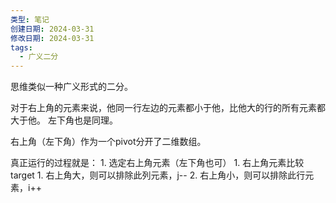 ```yaml
---
类型: 笔记
创建日期: 2024-03-31
修改日期: 2024-03-31
tags:
  - 广义二分
---
```

思维类似一种广义形式的二分。

对于右上角的元素来说，他同一行左边的元素都小于他，比他大的行的所有元素都大于他。
左下角也是同理。

右上角（左下角）作为一个pivot分开了二维数组。

真正运行的过程就是：
	1. 选定右上角元素（左下角也可）
	1. 右上角元素比较target
		1. 右上角大，则可以排除此列元素，j--
		2. 右上角小，则可以排除此行元素，i++

